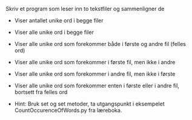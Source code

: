 Skriv et program som leser inn to tekstfiler og sammenligner de

- Viser antallet unike ord i begge filer 
- Viser alle unike ord i begge filer
- Viser alle unike ord som forekommer både i første og andre fil (felles ord)
- Viser alle unike ord som forekommer i første fil, men ikke i andre
- Viser alle unike ord som forekommer i andre fil, men ikke i første
- Viser alle unike ord som forekommer enten i første eller i andre fil, bortsett fra felles ord


- Hint: Bruk set og set metoder, ta utgangspunkt i eksempelet CountOccurenceOfWords.py fra læreboka.